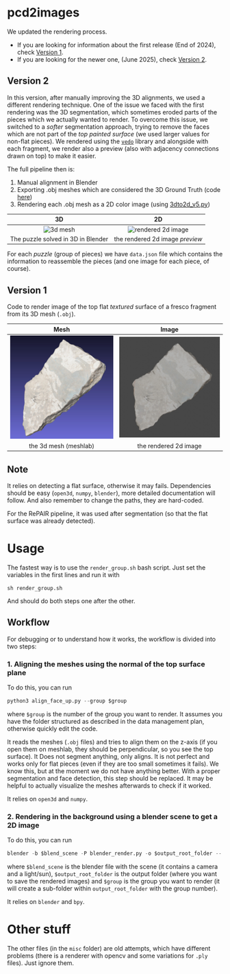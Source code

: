 # pcd2images

We updated the rendering process. 
- If you are looking for information about the first release (End of 2024), check [Version 1](https://github.com/RePAIRProject/pcd2images?tab=readme-ov-file#version-1). 
- If you are looking for the newer one, (June 2025), check [Version 2](https://github.com/RePAIRProject/pcd2images?tab=readme-ov-file#version-2).


## Version 2

In this version, after manually improving the 3D alignments, we used a different rendering technique. One of the issue we faced with the first rendering was the 3D segmentation, which sometimes eroded parts of the pieces which we actually wanted to render. 
To overcome this issue, we switched to a *softer* segmentation approach, trying to remove the faces which are not part of the *top painted surface* (we used larger values for non-flat pieces).
We rendered using the [`vedo`](https://vedo.embl.es/) library and alongside with each fragment, we render also a preview (also with adjacency connections drawn on top) to make it easier. 

The full pipeline then is:
1. Manual alignment in Blender 
2. Exporting .obj meshes which are considered the 3D Ground Truth (code [here](https://github.com/RePAIRProject/repair_ground_truth))
3. Rendering each .obj mesh as a 2D color image (using [3dto2d_v5.py](https://github.com/RePAIRProject/pcd2images/blob/main/3dto2d_v5.py))

| 3D | 2D |
|:----:|:-----:|
|![3d mesh](imgs/blender.jpg)|![rendered 2d image](imgs/v2/adjacency_preview.png.jpg)|
| The puzzle solved in 3D in Blender | the rendered 2d image *preview* |

For each *puzzle* (group of pieces) we have `data.json` file which contains the information to reassemble the pieces (and one image for each piece, of course).

## Version 1
Code to render image of the top flat *textured* surface of a fresco fragment from its 3D mesh (`.obj`). 

| Mesh | Image |
|:----:|:-----:|
|![3d mesh](imgs/mesh.jpg)|![rendered 2d image](imgs/example_rendered.jpg)|
| the 3d mesh (meshlab) | the rendered 2d image |

## Note
It relies on detecting a flat surface, otherwise it may fails. 
Dependencies should be easy (`open3d`, `numpy`, `blender`), more detailed documentation will follow.
And also remember to change the paths, they are hard-coded.

For the RePAIR pipeline, it was used after segmentation (so that the flat surface was already detected).

# Usage 
The fastest way is to use the `render_group.sh` bash script.
Just set the variables in the first lines and run it with 
```
sh render_group.sh
```
And should do both steps one after the other.

## Workflow
For debugging or to understand how it works, the workflow is divided into two steps:

### 1. Aligning the meshes using the normal of the top surface plane
To do this, you can run 
```python
python3 align_face_up.py --group $group
```
where `$group` is the number of the group you want to render. It assumes you have the folder structured as described in the data management plan, otherwise quickly edit the code.

It reads the meshes (`.obj` files) and tries to align them on the z-axis (if you open them on meshlab, they should be perpendicular, so you see the top surface). 
It Does not segment anything, only aligns. It is not perfect and works only for flat pieces (even if they are too small sometimes it fails).
We know this, but at the moment we do not have anything better. With a proper segmentation and face detection, this step should be replaced.
It may be helpful to actually visualize the meshes afterwards to check if it worked.

It relies on `open3d` and `numpy`.

### 2. Rendering in the background using a blender scene to get a 2D image
To do this, you can run 
```python 
blender -b $blend_scene -P blender_render.py -o $output_root_folder -- group $group
```
where `$blend_scene` is the blender file with the scene (it contains a camera and a light/sun), `$output_root_folder` is the output folder (where you want to save the rendered images) and `$group` is the group you want to render (it will create a sub-folder within `output_root_folder` with the group number).

It relies on `blender` and `bpy`.

# Other stuff 
The other files (in the `misc` folder) are old attempts, which have different problems (there is a renderer with opencv and some variations for `.ply` files). Just ignore them.
